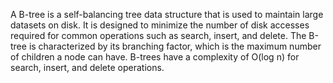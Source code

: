 
A B-tree is a self-balancing tree data structure that is used to maintain large datasets on disk. It is designed to minimize the number of disk accesses required for common operations such as search, insert, and delete. The B-tree is characterized by its branching factor, which is the maximum number of children a node can have. B-trees have a complexity of O(log n) for search, insert, and delete operations.